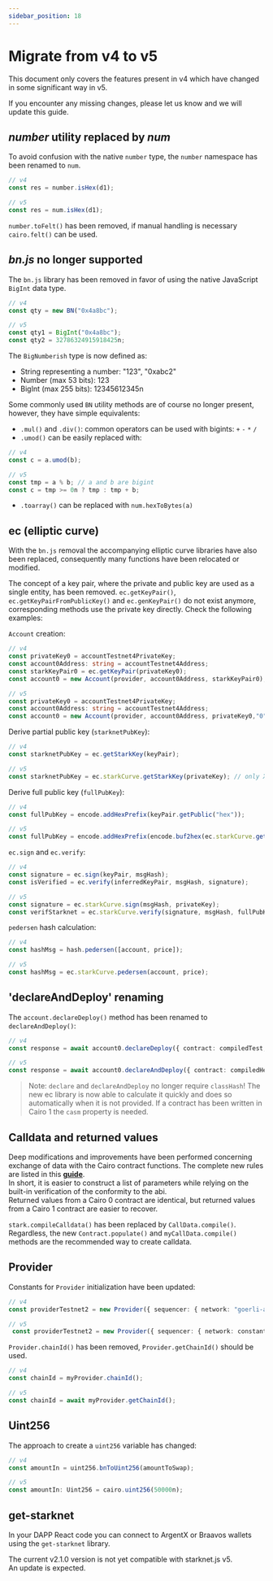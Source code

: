 ```yaml
---
sidebar_position: 18
---
```


# Migrate from v4 to v5

This document only covers the features present in v4 which have changed in some significant way in v5.

If you encounter any missing changes, please let us know and we will update this guide.

## _number_ utility replaced by _num_

To avoid confusion with the native `number` type, the `number` namespace has been renamed to `num`.

```typescript
// v4
const res = number.isHex(d1);

// v5
const res = num.isHex(d1);
```

`number.toFelt()` has been removed, if manual handling is necessary `cairo.felt()` can be used.

## _bn.js_ no longer supported

The `bn.js` library has been removed in favor of using the native JavaScript `BigInt` data type.

```typescript
// v4
const qty = new BN("0x4a8bc");

// v5
const qty1 = BigInt("0x4a8bc");
const qty2 = 32786324915918425n;
```

The `BigNumberish` type is now defined as:

- String representing a number: "123", "0xabc2"
- Number (max 53 bits): 123
- BigInt (max 255 bits): 12345612345n

Some commonly used `BN` utility methods are of course no longer present, however, they have simple equivalents:

- `.mul()` and `.div()`: common operators can be used with bigints: `+` `-` `*` `/`
- `.umod()` can be easily replaced with:

```typescript
// v4
const c = a.umod(b);

// v5
const tmp = a % b; // a and b are bigint
const c = tmp >= 0n ? tmp : tmp + b;
```

- `.toarray()` can be replaced with `num.hexToBytes(a)`

## ec (elliptic curve)

With the `bn.js` removal the accompanying elliptic curve libraries have also been replaced,
consequently many functions have been relocated or modified.

The concept of a key pair, where the private and public key are used as a single entity, has been removed.
`ec.getKeyPair()`, `ec.getKeyPairFromPublicKey()` and `ec.genKeyPair()` do not exist anymore, corresponding
methods use the private key directly. Check the following examples:

`Account` creation:

```typescript
// v4
const privateKey0 = accountTestnet4PrivateKey;
const account0Address: string = accountTestnet4Address;
const starkKeyPair0 = ec.getKeyPair(privateKey0);
const account0 = new Account(provider, account0Address, starkKeyPair0);

// v5
const privateKey0 = accountTestnet4PrivateKey;
const account0Address: string = accountTestnet4Address;
const account0 = new Account(provider, account0Address, privateKey0,"0");
```

Derive partial public key (`starknetPubKey`):

```typescript
// v4
const starknetPubKey = ec.getStarkKey(keyPair);

// v5
const starknetPubKey = ec.starkCurve.getStarkKey(privateKey); // only X part of full pubKey
```

Derive full public key (`fullPubKey`):

```typescript
// v4
const fullPubKey = encode.addHexPrefix(keyPair.getPublic("hex"));

// v5
const fullPubKey = encode.addHexPrefix(encode.buf2hex(ec.starkCurve.getPublicKey(privateKey, false))); // full key
```

`ec.sign` and `ec.verify`:

```typescript
// v4
const signature = ec.sign(keyPair, msgHash);
const isVerified = ec.verify(inferredKeyPair, msgHash, signature);

// v5
const signature = ec.starkCurve.sign(msgHash, privateKey);
const verifStarknet = ec.starkCurve.verify(signature, msgHash, fullPubKeySource);
```

`pedersen` hash calculation:

```typescript
// v4
const hashMsg = hash.pedersen([account, price]);

// v5
const hashMsg = ec.starkCurve.pedersen(account, price);
```

## 'declare**And**Deploy' renaming

The `account.declareDeploy()` method has been renamed to `declareAndDeploy()`:

```typescript
// v4
const response = await account0.declareDeploy({ contract: compiledTest, classHash: testClassHash });

// v5
const response = await account0.declareAndDeploy({ contract: compiledHelloSierra, casm: compiledHelloCasm });
```

> Note: `declare` and `declareAndDeploy` no longer require `classHash`! The new ec library is now able to calculate it quickly
> and does so automatically when it is not provided. If a contract has been written in Cairo 1 the `casm` property is needed.

## Calldata and returned values

Deep modifications and improvements have been performed concerning exchange of data with the Cairo contract functions.
The complete new rules are listed in this **[guide](define_call_message.md)**.  
In short, it is easier to construct a list of parameters while relying on the built-in verification of the conformity to the abi.  
Returned values from a Cairo 0 contract are identical, but returned values from a Cairo 1 contract are easier to recover.

`stark.compileCalldata()` has been replaced by `CallData.compile()`. Regardless, the new `Contract.populate()` and `myCallData.compile()` methods are the recommended way to create calldata.

## Provider

Constants for `Provider` initialization have been updated:

```typescript
// v4
const providerTestnet2 = new Provider({ sequencer: { network: "goerli-alpha-2" } });

// v5
 const providerTestnet2 = new Provider({ sequencer: { network: constants.NetworkName.SN_GOERLI2 } }); // or SN_GOERLI or SN_MAIN
```

`Provider.chainId()` has been removed, `Provider.getChainId()` should be used.

```typescript
// v4
const chainId = myProvider.chainId();

// v5
const chainId = await myProvider.getChainId();
```

## Uint256

The approach to create a `uint256` variable has changed:

```typescript
// v4
const amountIn = uint256.bnToUint256(amountToSwap);

// v5
const amountIn: Uint256 = cairo.uint256(50000n);
```

## get-starknet

In your DAPP React code you can connect to ArgentX or Braavos wallets using the `get-starknet` library.

The current v2.1.0 version is not yet compatible with starknet.js v5.  
An update is expected.
